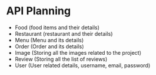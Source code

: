 # API Planning
 - Food (food items and their details)
 - Restaurant (restaurant and their details)
 - Menu (Menu and its details)
 - Order (Order and its details)
 - Image (Storing all the images related to the project)
 - Review (Storing all the list of reviews)
 - User (User related details, username, email, password)
